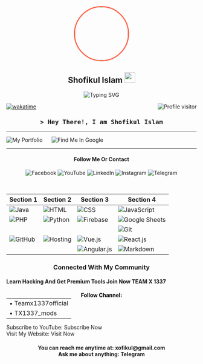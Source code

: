<!DOCTYPE html>
<html lang="en">
<head>
    <meta charset="UTF-8">
    <meta name="viewport" content="width=device-width, initial-scale=1.0">
    
</head>
<body>
<p align="center">
  <img width="140" src="https://xofikul1337.github.io/xofikul1337/assets/shofikul.jpg" style="border-radius: 50%; border: 3px solid tomato;">
  
<h2 align="center"><span style="animation: color-change 1s infinite alternate; @keyframes color-change { 0% { color: red; } 50% { color: blue; } 100% { color: green; } }">Shofikul</span> Islam <img src="https://media.giphy.com/media/hvRJCLFzcasrR4ia7z/giphy.gif" width="28"></h2>
<!-- Coded By: Shofikul Islam | If you use my README.md, please give me credit! XD -->

</p>
<p align="center">
    <a href="https://github.com/xofikul1337" style="text-decoration: none;">
        <img src="https://readme-typing-svg.herokuapp.com/?lines=Self%20Taught%20Programmer;Frontend%20Web%20Developer;Android%20App%20Developer;Full%20Stack%20TG%20Bot%20Developer;3%2B%20years%20of%20coding%20experience;Always%20learning%20new%20things&center=true&width=380&height=45" alt="Typing SVG">
    </a>
</p>

<a href="https://github.com/xofikul1337" style="text-decoration: none;">
    <img align="right" src="https://komarev.com/ghpvc/?username=xofikul1337&label=Visitors&color=0e75b6&style=flat" alt="Profile visitor" />
</a>

[![wakatime](https://wakatime.com/badge/user/eebb3dd8-d9b2-40de-9b88-6fd6cac99dbc.svg)](https://wakatime.com/@eebb3dd8-d9b2-40de-9b88-6fd6cac99dbc)

<!-- Intro  -->
<h3 align="center" style="margin-bottom: 0;">
    <samp>&gt; Hey There!, I am <b><a target="_blank" href="https://xofikul1337.github.io/dev/" style="text-decoration: none;">Shofikul Islam</a></b></samp>
</h3>

<p align="center"> 
    <hr>
    <a href="https://xofikul1337.github.io/dev/" style="text-decoration: none;">
        <img src="https://img.shields.io/badge/My%20Portfolio-FF0000?style=for-the-badge&logo=hand-clap&logoColor=white" alt="My Portfolio">
    </a>
    <a href="https://www.google.com/search?q=team+x+1337+shofikul+islam&oq=te&gs_lcrp=EgZjaHJvbWUqBggDEEUYOzIGCAAQRRg8MgYIARBFGDwyBggCEEUYPDIGCAMQRRg7MgYIBBBFGDsyBggFEEUYOzIGCAYQRRg5Mg0IBxAAGJECGIAEGIoFMhMICBAAGIMBGJECGLEDGIAEGIoFMg0ICRAAGIMBGLEDGIAE0gEIMTIzNWowajSoAgCwAgA&sourceid=chrome-mobile&ie=UTF-8#ip=1" style="margin-left: 20px; text-decoration: none;">
        <img src="https://img.shields.io/badge/Find%20me%20Google-4285F4?style=for-the-badge&logo=google&logoColor=white" alt="Find Me In Google" />
    </a>
</p>
<hr>

<h4 align="center">Follow Me Or Contact</h4>
<p align="center">
    <a href="https://www.facebook.com/S80F9KU50/" target="blank" style="text-decoration: none;">
        <img src="https://img.shields.io/badge/Facebook-1877F2?style=for-the-badge&logo=facebook&logoColor=white" alt="Facebook" />
    </a>
    <a href="https://youtube.com/@teamxofficial-1337" target="_blank" style="text-decoration: none;">
        <img src="https://img.shields.io/badge/YouTube-FF0000?style=for-the-badge&logo=youtube&logoColor=white" alt="YouTube"/>
    </a>
    <a href="https://www.linkedin.com/in/shofikul-islam-76b01322a?originalSubdomain=bd" target="_blank" style="text-decoration: none;">
        <img src="https://img.shields.io/badge/LinkedIn-0077B5?style=for-the-badge&logo=linkedin&logoColor=white" alt="LinkedIn"/>
    </a>
    <a href="https://www.instagram.com/itz_shofikul_islam/" target="_blank" style="text-decoration: none;">
        <img src="https://img.shields.io/badge/Instagram-E4405F?style=for-the-badge&logo=instagram&logoColor=white" alt="Instagram" />
    </a> 
    <a href="https://t.me/S80F9K6L1337" target="_blank" style="text-decoration: none;">
        <img src="https://img.shields.io/badge/Telegram-2CA5E0?style=for-the-badge&logo=telegram&logoColor=white" alt="Telegram"  />
    </a> 
</p>

<br />

| Section 1 | Section 2 | Section 3 | Section 4 |
|-----------|-----------|-----------|-----------|
| ![Java](https://img.shields.io/badge/Java-007396?style=for-the-badge&labelColor=black&logo=java&logoColor=007396) | ![HTML](https://img.shields.io/badge/HTML5-E34F26?style=for-the-badge&labelColor=black&logo=html5&logoColor=E34F26) | ![CSS](https://img.shields.io/badge/CSS3-1572B6?style=for-the-badge&labelColor=black&logo=css3&logoColor=1572B6) | ![JavaScript](https://img.shields.io/badge/JavaScript-F7DF1E?style=for-the-badge&labelColor=black&logo=javascript&logoColor=F7DF1E) |
| ![PHP](https://img.shields.io/badge/PHP-777BB4?style=for-the-badge&labelColor=black&logo=php&logoColor=777BB4) | ![Python](https://img.shields.io/badge/Python-3776AB?style=for-the-badge&labelColor=black&logo=python&logoColor=3776AB) | ![Firebase](https://img.shields.io/badge/Firebase-FFCA28?style=for-the-badge&labelColor=black&logo=firebase&logoColor=FFCA28) | ![Google Sheets](https://img.shields.io/badge/Google%20Sheets-34A853?style=for-the-badge&labelColor=black&logo=google%20sheets&logoColor=34A853) |
|           |           |           | ![Git](https://img.shields.io/badge/Git-F05032?style=for-the-badge&labelColor=black&logo=git&logoColor=F05032) |
| ![GitHub](https://img.shields.io/badge/GitHub-181717?style=for-the-badge&labelColor=black&logo=github&logoColor=181717) | ![Hosting](https://img.shields.io/badge/Hosting-0078D4?style=for-the-badge&labelColor=black&logo=microsoft%20azure&logoColor=0078D4) | ![Vue.js](https://img.shields.io/badge/Vue.js-4FC08D?style=for-the-badge&labelColor=black&logo=vue.js&logoColor=4FC08D) | ![React.js](https://img.shields.io/badge/React.js-61DAFB?style=for-the-badge&labelColor=black&logo=react&logoColor=61DAFB) |
|           |           | ![Angular.js](https://img.shields.io/badge/Angular.js-DD0031?style=for-the-badge&labelColor=black&logo=angular&logoColor=DD0031) | ![Markdown](https://img.shields.io/badge/Markdown-000000?style=for-the-badge&labelColor=black&logo=markdown&logoColor=000000) |
<!-- About Section -->
<h3 style="text-align:center;">Connected With My Community</h3>
<h4>Learn Hacking And Get Premium Tools Join Now TEAM X 1337</h4>
<p style="text-align:center; color:#000; font-weight:bold;">
    Follow Channel:
    <table style="margin: 0 auto;">
        <tr>
            <td>• <a href="https://t.me/Teamx1337official" style="text-decoration: none;">Teamx1337official</a></td>
        </tr>
        <tr>
            <td>• <a href="https://t.me/TX1337_mods" style="text-decoration: none;">TX1337_mods</a></td>
        </tr>
    </table>
    <p>
    Subscribe to YouTube: <a href="https://youtube.com/@teamxofficial-1337" style="text-decoration: none;">Subscribe Now</a><br>
    Visit My Website: <a href="https://teamxstore.com" style="text-decoration: none;">Visit Now</a>
</p>

<h4 style="text-align:center; font-weight:bold;">
    You can reach me anytime at: xofikul@gmail.com<br>
    Ask me about anything: <a href="https://t.me/S80F9K6L1337" style="text-decoration: none;">Telegram</a>
</h4>

</body>
</html>
